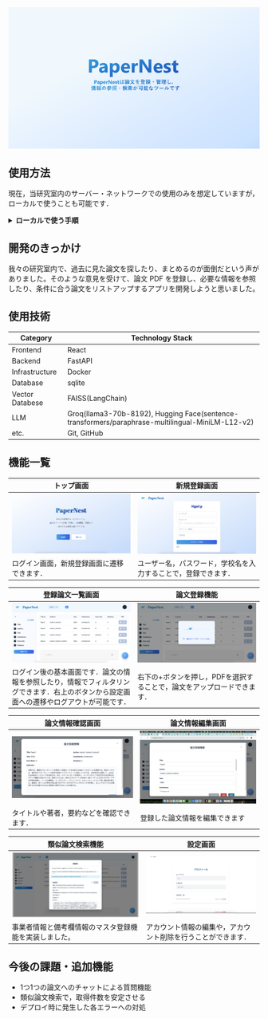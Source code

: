 ![アプリイメージ画像](./docs/image/header.png)

## 使用方法
現在，当研究室内のサーバー・ネットワークでの使用のみを想定していますが，ローカルで使うことも可能です．
<br>

<details>
<summary><strong>ローカルで使う手順</strong></summary>

## Docker によるセットアップ手順 (frontend + backend)

### 1. リポジトリのクローン

```bash
git clone https://github.com/posl/PaperNest.git
```

### 2. .env の作成

.devcontainer/Docker/backend に.env ファイルを作成\\
Groq の API キーを使用します（無料で使用可能！）．

.env ファイルの形式

```bash
GROQ_API_KEY=your_api_key
SECRET_KEY=hoge
ALGORITHM=fuga
ACCESS_TOKEN_EXPIRE_MINUTES=hogehoge
REFRESH_TOKEN_EXPIRE_DAYS=fugafuga
```

### 3. コンテナの作成，機動

```bach 
cd .devcontainer
docker compose build --no-cache
docker compose up
```

### 4. Web にアクセス

backend -> http://localhost:8000/
frontend -> http://localhost:3000/
Swagger API -> http://localhost:8000/docs

</details>

## 開発のきっかけ

我々の研究室内で、過去に見た論文を探したり、まとめるのが面倒だという声がありました。そのような意見を受けて、論文 PDF を登録し、必要な情報を参照したり、条件に合う論文をリストアップするアプリを開発しようと思いました。

## 使用技術

| Category        | Technology Stack                                                                                 |
| --------------- | ------------------------------------------------------------------------------------------------ |
| Frontend        | React                                                                                            |
| Backend         | FastAPI                                                                                          |
| Infrastructure  | Docker                                                                                           |
| Database        | sqlite                                                                                           |
| Vector Databese | FAISS(LangChain)                                                                                 |
| LLM             | Groq(llama3-70b-8192), Hugging Face(sentence-transformers/paraphrase-multilingual-MiniLM-L12-v2) |
| etc.            | Git, GitHub                                                                                      |

## 機能一覧

| トップ画面                                                 | 新規登録画面                                         |
| ------------------------------------------------------------ | ---------------------------------------------------- |
| ![トップ画面](./docs/image/top.png)                     | ![新規登録画面](./docs/image/signup.png)             |
| ログイン画面，新規登録画面に遷移できます． |ユーザー名，パスワード，学校名を入力することで，登録できます．

| 登録論文一覧画面                                                                                                                         | 論文登録機能                                                           |
| ---------------------------------------------------------------------------------------------------------------------------------------- | ---------------------------------------------------------------------- |
| ![登録論文一覧画面](./docs/image/pdf_lists.png)                                                                                          | ![論文登録機能](./docs/image/upload.png)                               |
| ログイン後の基本画面です．論文の情報を参照したり，情報でフィルタリングできます．右上のボタンから設定画面への遷移やログアウトが可能です． | 右下の+ボタンを押し，PDFを選択することで，論文をアップロードできます． |

| 論文情報確認画面                                           | 論文情報編集画面                                       |
| ---------------------------------------------------------- | ------------------------------------------------------ |
| ![論文詳細情報確認画面](./docs/image/paper_infomation.png) | ![論文情報編集画面](./docs/image/edit_information.png) |
| タイトルや著者，要約などを確認できます．                   | 登録した論文情報を編集できます                         |

| 類似論文検索機能                                       | 設定画面                                                     |
| ------------------------------------------------------ | ------------------------------------------------------------ |
| <img src="./docs/image/search.png" width="1200"/>           | ![設定画面](./docs/image/setting.png)                        |
| 事業者情報と備考欄情報のマスタ登録機能を実装しました。 | アカウント情報の編集や，アカウント削除を行うことができます． |

<!-- ## 工夫した点

### フロントエンド

- 論文登録時の待機画面を実装
- タイトルや Author など，細かい情報をチェックボックスでフィルタリング

### バックエンド

- 論文登録時に，複数の API で論文情報を検索
- ベクトル検索の精度を向上させるため，HyDE を採用
- 類似論文検索時に，質問文が英語以外の言語で記述されている場合，英語に翻訳
- ベクトルデータベースに metadata 属性としてユニークな情報を設定 -->

## 今後の課題・追加機能

- 1つ1つの論文へのチャットによる質問機能
- 類似論文検索で，取得件数を安定させる
- デプロイ時に発生した各エラーへの対処
